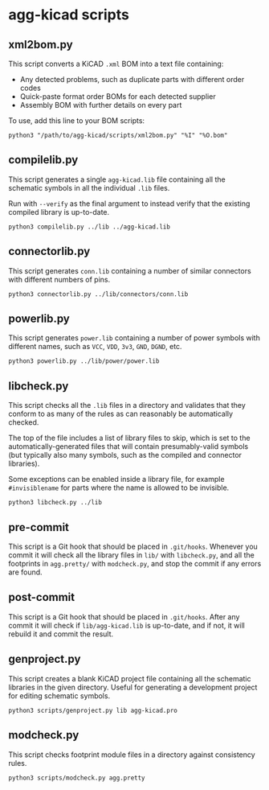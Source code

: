 # agg-kicad scripts

## xml2bom.py

This script converts a KiCAD `.xml` BOM into a text file containing:
* Any detected problems, such as duplicate parts with different order codes
* Quick-paste format order BOMs for each detected supplier
* Assembly BOM with further details on every part

To use, add this line to your BOM scripts:

`python3 "/path/to/agg-kicad/scripts/xml2bom.py" "%I" "%O.bom"`

## compilelib.py

This script generates a single `agg-kicad.lib` file containing all the 
schematic symbols in all the individual `.lib` files.

Run with `--verify` as the final argument to instead verify that the existing 
compiled library is up-to-date.

`python3 compilelib.py ../lib ../agg-kicad.lib`

## connectorlib.py

This script generates `conn.lib` containing a number of similar connectors with 
different numbers of pins.

`python3 connectorlib.py ../lib/connectors/conn.lib`

## powerlib.py

This script generates `power.lib` containing a number of power symbols with 
different names, such as `VCC`, `VDD`, `3v3`, `GND`, `DGND`, etc.

`python3 powerlib.py ../lib/power/power.lib`

## libcheck.py

This script checks all the `.lib` files in a directory and validates that they 
conform to as many of the rules as can reasonably be automatically checked.

The top of the file includes a list of library files to skip, which is set to 
the automatically-generated files that will contain presumably-valid symbols 
(but typically also many symbols, such as the compiled and connector 
libraries).

Some exceptions can be enabled inside a library file, for example 
`#invisiblename` for parts where the name is allowed to be invisible.

`python3 libcheck.py ../lib`

## pre-commit

This script is a Git hook that should be placed in `.git/hooks`. Whenever you 
commit it will check all the library files in `lib/` with `libcheck.py`, and 
all the footprints in `agg.pretty/` with `modcheck.py`, and stop the commit if 
any errors are found.

## post-commit

This script is a Git hook that should be placed in `.git/hooks`. After any 
commit it will check if `lib/agg-kicad.lib` is up-to-date, and if not, it will 
rebuild it and commit the result.

## genproject.py

This script creates a blank KiCAD project file containing all the schematic 
libraries in the given directory. Useful for generating a development project 
for editing schematic symbols.

`python3 scripts/genproject.py lib agg-kicad.pro`

## modcheck.py

This script checks footprint module files in a directory against consistency 
rules.

`python3 scripts/modcheck.py agg.pretty`

